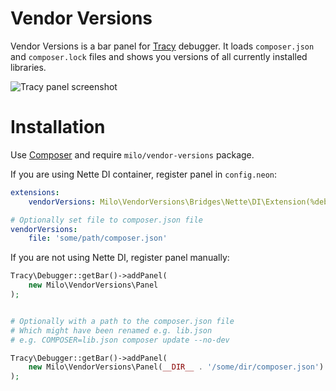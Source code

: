 # Vendor Versions
Vendor Versions is a bar panel for [Tracy](https://tracy.nette.org/) debugger. It loads `composer.json` and `composer.lock` files and shows you versions of all currently installed libraries.

![Tracy panel screenshot](https://github.com/milo/vendor-versions/raw/master/screenshot.png)


# Installation
Use [Composer](https://getcomposer.org) and require `milo/vendor-versions` package.

If you are using Nette DI container, register panel in `config.neon`:
```yaml
extensions:
	vendorVersions: Milo\VendorVersions\Bridges\Nette\DI\Extension(%debugMode%)

# Optionally set file to composer.json file
vendorVersions:
	file: 'some/path/composer.json'
```

If you are not using Nette DI, register panel manually:
```php
Tracy\Debugger::getBar()->addPanel(
	new Milo\VendorVersions\Panel
);


# Optionally with a path to the composer.json file
# Which might have been renamed e.g. lib.json
# e.g. COMPOSER=lib.json composer update --no-dev

Tracy\Debugger::getBar()->addPanel(
	new Milo\VendorVersions\Panel(__DIR__ . '/some/dir/composer.json')
);
```
